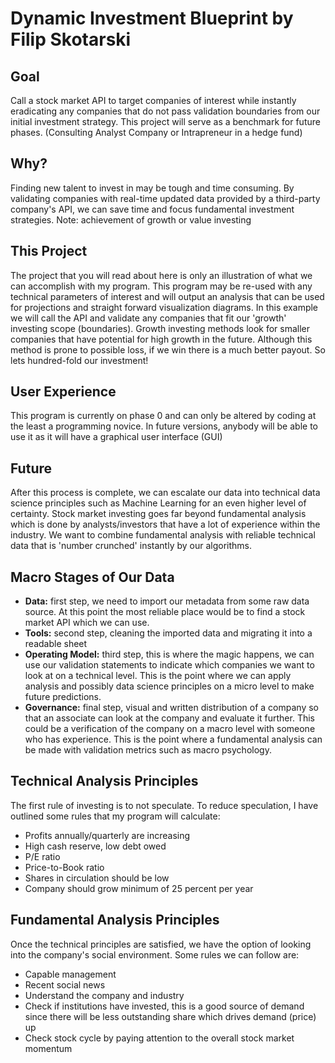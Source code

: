 # Dynamic Investment Blueprint by Filip Skotarski

## Goal
Call a stock market API to target companies of interest while instantly eradicating any companies that do not pass validation boundaries from our initial investment strategy. This project will serve as a benchmark for future phases. (Consulting Analyst Company or Intrapreneur in a hedge fund)

## Why? 
Finding new talent to invest in may be tough and time consuming. By validating companies with real-time updated data provided by a third-party company's API, we can save time and focus fundamental investment strategies. Note: achievement of growth or value investing

## This Project
The project that you will read about here is only an illustration of what we can accomplish with my program. This program may be re-used with any technical parameters of interest and will output an analysis that can be used for projections and straight forward visualization diagrams. In this example we will call the API and validate any companies that fit our 'growth' investing scope (boundaries). Growth investing methods look for smaller companies that have potential for high growth in the future. Although this method is prone to possible loss, if we win there is a much better payout. So lets hundred-fold our investment!

## User Experience
This program is currently on phase 0 and can only be altered by coding at the least a programming novice. In future versions, anybody will be able to use it as it will have a graphical user interface (GUI)

## Future
After this process is complete, we can escalate our data into technical data science principles such as Machine Learning for an even higher level of certainty. Stock market investing goes far beyond fundamental analysis which is done by analysts/investors that have a lot of experience within the industry. We want to combine fundamental analysis with reliable technical data that is 'number crunched' instantly by our algorithms.

## Macro Stages of Our Data

-	**Data:** first step, we need to import our metadata from some raw data source. At this point the most reliable place would be to find a stock market API which we can use.
-	**Tools:** second step, cleaning the imported data and migrating it into a readable sheet
-	**Operating Model:** third step, this is where the magic happens, we can use our validation statements to indicate which companies we want to look at on a technical level. This is the point where we can apply analysis and possibly data science principles on a micro level to make future predictions. 
-	**Governance:** final step, visual and written distribution of a company so that an associate can look at the company and evaluate it further. This could be a verification of the company on a macro level with someone who has experience. This is the point where a fundamental analysis can be made with validation metrics such as macro psychology. 

## Technical Analysis Principles
The first rule of investing is to not speculate. To reduce speculation, I have outlined some rules that my program will calculate:
-	Profits annually/quarterly are increasing
-	High cash reserve, low debt owed
-	P/E ratio
-	Price-to-Book ratio
-	Shares in circulation should be low 
-	Company should grow minimum of 25 percent per year

## Fundamental Analysis Principles
Once the technical principles are satisfied, we have the option of looking into the company's social environment. Some rules we can follow are:
-	Capable management
-	Recent social news
-	Understand the company and industry
-	Check if institutions have invested, this is a good source of demand since there will be less outstanding share which drives demand (price) up
-	Check stock cycle by paying attention to the overall stock market momentum
